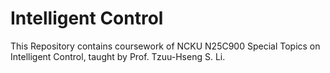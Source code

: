 ﻿# Intelligent Control

This Repository contains coursework of NCKU N25C900 Special Topics on Intelligent Control, taught by Prof. Tzuu-Hseng S. Li.
